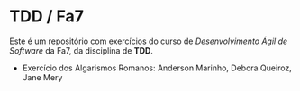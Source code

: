 TDD / Fa7
=========

Este é um repositório com exercícios do curso de _Desenvolvimento Ágil de Software_ da Fa7, da disciplina de **TDD**.

- Exercício dos Algarismos Romanos: Anderson Marinho, Debora Queiroz, Jane Mery
